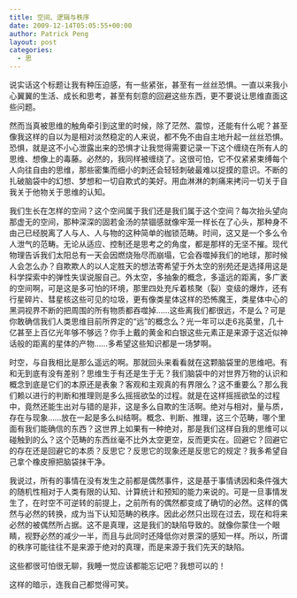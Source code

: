 ```yaml
---
title: 空间、逻辑与秩序
date: 2009-12-14T05:05:55+00:00
author: Patrick Peng
layout: post
categories:
  - 思
---
```

说实话这个标题让我有种压迫感，有一些紧张，甚至有一丝丝恐惧。一直以来我小心翼翼的生活、成长和思考，甚至有刻意的回避这些东西，更不要说让思维直面这些问题。

然而当真被思维的触角牵引到这里的时候，除了茫然、震惊，还能有什么呢？甚至像我这样的自以为是相对淡然稳定的人来说，都不免不由自主地升起一丝丝恐惧。恐惧，就是这不小心泄露出来的恐惧才让我觉得需要记录一下这个缠绕在所有人的思维、想像上的毒藤。必然的，我同样被缠绕了。这很可怕，它不仅紧紧束缚每个人向往自由的思维，那些密集而细小的刺还会轻轻刺破最难以捉摸的意识。不断的扎破脑袋中的幻想、梦想和一切自欺式的美好。用血淋淋的刺痛来拷问一切关于自我关于他物关于思维的认知。

我们生长在怎样的空间？这个空间属于我们还是我们属于这个空间？每次抬头望向那虚无的空间，那种深深的固若金汤的禁锢感就像牢笼一样长在了心头，那种身不由己已经脱离了人与人、人与物的这种简单的枷锁范畴。时间，这又是一个多么令人泄气的范畴。无论从适应、控制还是思考之的角度，都是那样的无坚不摧。现代物理告诉我们太阳总有一天会因燃烧殆尽而崩塌，它会吞噬掉我们的地球，那时候人会怎么办？自欺欺人的以人定胜天的想法寄希望于外太空的别苑还是选择用这是科学探索中的弹性失误说服自己。外太空，多抽象的概念，多遥远的距离，多广袤的空间啊，可是这是多可怕的环境，那里四处充斥着核聚（裂）变级的爆炸，还有行星碎片、彗星核这些可见的垃圾，更有像类星体这样的恐怖魔王，类星体中心的黑洞视界不断的把周围的所有物质都吞噬掉……这些离我们都很远，不是么？可是你敢确信我们人类思维目前所界定的“远”的概念么？光一年可以走6兆英里，几十亿甚至上百亿光年够不够远？你手上戴的黄金和白银这些元素正是来源于这近似神话般的距离的星体的产物……多希望这些知识都是一场梦啊。

时空，与自我相比是那么遥远的啊。那就回头来看看就在这颗脑袋里的思维吧。有和无到底有没有差别？思维生于有还是生于无？我们脑袋中的对世界万物的认识和概念到底是它们的本原还是表象？客观和主观真的有界限么？这不重要么？那么我们赖以进行的判断和推理则是多么摇摇欲坠的过程。就是在这样摇摇欲坠的过程中，竟然还能生出对与错的是非，这是多么自欺的生活啊。绝对与相对，量与质，存在与现象……放在一起是多么纠结啊。概念、判断、推理，这三个范畴，哪个里面有我们能确信的东西？这世界上如果有一种绝对，那是我们这样自我的思维可以碰触到的么？这个范畴的东西丝毫不比外太空更空，反而更实在。回避它？回避它的存在还是回避它的本质？反思它？反思它的现象还是反思它的规定？我多希望自己拿个橡皮擦把脑袋抹干净。

我说过，所有的事情在没有发生之前都是偶然事件，这是基于事情诱因和条件强大的随机性相对于人类有限的认知、计算统计和预知的能力来说的。可是一旦事情发生了，在时空不可逆转的前提上，之前所有的偶然都变成了确切的必然。这样的偶然与必然的转换，成为当下认知范畴的秩序。因此必然只出现在过去，现在和将来必然的被偶然所占据。这不是真理，这是我们的缺陷导致的。就像你蒙住一个眼睛，视野必然的减少一半，而且与此同时还降低你对景深的感知一样。所以，所谓的秩序可能往往不是来源于绝对的真理，而是来源于我们先天的缺陷。

这些都很可怕很无聊，我睡一觉应该都能忘记吧？我想可以的！

这样的暗示，连我自己都觉得可笑。